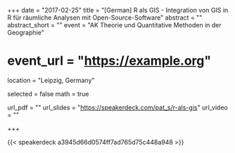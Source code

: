 +++
date = "2017-02-25"
title = "[German]  R als GIS - Integration von GIS in R für räumliche Analysen mit Open-Source-Software"
abstract = ""
abstract_short = ""
event = "AK Theorie und Quantitative Methoden in der Geographie"
# event_url = "https://example.org"
location = "Leipzig, Germany"

selected = false
math = true

url_pdf = ""
url_slides = "https://speakerdeck.com/pat_s/r-als-gis"
url_video = ""

+++

{{< speakerdeck a3945d66d0574ff7ad765d75c448a948 >}}

